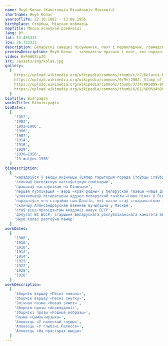 ```yaml
---
name: Якуб Колас (Канстанцін Міхайлавіч Міцкевіч)
shortname: Якуб Колас
yearsoflife: 22.10.1882 - 13.08.1956
birthplace: Стоўбцы, Мінская вобласць
mapTitle: Месца асноўнай дзейнасці
lang: BY
lat: 53.483333
lon: 26.733333
description: Беларускі савецкі пісьменнік, паэт і перакладчык, грамадскі дзеяч
previewDescription: Якуб Колас - таленавіты празаік і паэт, які нарадзіўся ў канцы 19 стагоддзя, аўтар мноства апавяданняў, паэм і вершаў для дзяцей і дарослых. Ён пражыў доўгае і нялёгкае жыццё - яго біяграфія месціць у сябе 2 вайны, рэвалюцыю і асабістыя драмы. Коласа часта параўноўваюць з не менш знакамітым сучаснікам Янкам Купалам - яны абодва былі выразнікамі нацыянальнай самасвядомасці, аднак, у адрозненне ад яго, Колас - больш рэалістычны, канкрэтны аўтар, не схільны рамантызаваныя цяжкасці жыцця.
video: HxFeWGZspJQ
src: /assets/img/kolas.jpg
gallery:
  [
    https://upload.wikimedia.org/wikipedia/commons/thumb/c/c7/Belarus-Minsk-Yakub_Kolas_Square-2.jpg/800px-Belarus-Minsk-Yakub_Kolas_Square-2.jpg,
    https://upload.wikimedia.org/wikipedia/commons/9/9e/2002._Stamp_of_Belarus_0489.jpg,
    https://upload.wikimedia.org/wikipedia/commons/thumb/3/34/RR5009-0004R_BU_%D0%9F%D0%B8%D1%81%D0%B0%D1%82%D0%B5%D0%BB%D1%8C_%D0%AF%D0%BA%D1%83%D0%B1_%D0%9A%D0%BE%D0%BB%D0%B0%D1%81%2C_%D0%BA_110-%D0%BB%D0%B5%D1%82%D0%B8%D1%8E_%D1%81%D0%BE_%D0%B4%D0%BD%D1%8F_%D1%80%D0%BE%D0%B6%D0%B4%D0%B5%D0%BD%D0%B8%D1%8F.png/603px-RR5009-0004R_BU_%D0%9F%D0%B8%D1%81%D0%B0%D1%82%D0%B5%D0%BB%D1%8C_%D0%AF%D0%BA%D1%83%D0%B1_%D0%9A%D0%BE%D0%BB%D0%B0%D1%81%2C_%D0%BA_110-%D0%BB%D0%B5%D1%82%D0%B8%D1%8E_%D1%81%D0%BE_%D0%B4%D0%BD%D1%8F_%D1%80%D0%BE%D0%B6%D0%B4%D0%B5%D0%BD%D0%B8%D1%8F.png,
    https://upload.wikimedia.org/wikipedia/commons/thumb/6/61/%D0%94%D0%BE%D0%BC-%D0%BC%D1%83%D0%B7%D0%B5%D0%B9_%D0%AF%D0%BA%D1%83%D0%B1%D0%B0_%D0%9A%D0%BE%D0%BB%D0%B0%D1%81%D0%B0_%D0%B2_%D0%9F%D0%B8%D0%BD%D1%81%D0%BA%D0%B5.jpg/800px-%D0%94%D0%BE%D0%BC-%D0%BC%D1%83%D0%B7%D0%B5%D0%B9_%D0%AF%D0%BA%D1%83%D0%B1%D0%B0_%D0%9A%D0%BE%D0%BB%D0%B0%D1%81%D0%B0_%D0%B2_%D0%9F%D0%B8%D0%BD%D1%81%D0%BA%D0%B5.jpg,
  ]
bioTitle: Біяграфія
worksTitle: Бібліяграфія
bioDates: 
  [
    '1882',
    '1902',
    '1902—1906',
    '1906',
    '1907',
    '1914',
    '1916',
    '1929',
    '1938—1956',
    '13 жніўня 1956'
  ]
bioDescription: 
  [
    "нарадзіўся ў вёсцы Акінчыцы (цяпер тэрыторыя горада Стоўбцы Стаўбцоўскага раёна Мінскай вобласці Беларусі), у праваслаўнай сям'і лесніка Міхаіла Казіміравіча Міцкевіча і хатнія гаспадыні Ганны Юр'еўны Лосік",
    'скончыў Нясвіжскую настаўніцкую семінарыю',
    'працаваў настаўнікам на Піншчыне',
    'першая публікацыя - верш «Край родны» у беларускай газеце «Наша доля»',
    'узначальваў літаратурны аддзел беларускай газеты «Наша Ніва» ў Вільні',
    'нарадзіўся яго старэйшы сын Данііл, які пасля стаў стваральнікам і першым дырэктарам музея свайго бацькі',
    'скончыў Аляксандраўскае ваеннае вучылішча ў Маскве',
    'стаў віцэ-прэзідэнтам Акадэміі навук БССР',
    'дэпутат ВС БССР, старшыня Беларускага рэспубліканскага камітэта абароны міру',
    'Якуб Колас раптоўна памёр'
  ]
workDates: 
  [
    '1908',
    '1910',
    '1910',
    '1912',
    '1914',
    '1925',
    '1922',
    '1928',
    '1926'
  ]
workDescription: 
  [
    'Зборнік вершаў «Песні няволі»',
    'Зборнік вершаў «Песні смутку»',
    'Эпічная паэма «Новая зямля»',
    'Зборнік прозы «Апавяданні»',
    'Зборнікі прозы «Родныя вобразы»',
    'Паэма «Сымон-музыка»',
    'Аповесць «У палескай глушы»',
    'Аповесць «У глыбіні Палесся»',
    'Аповесць «На прасторах жыцця»'
  ]  
---
```

